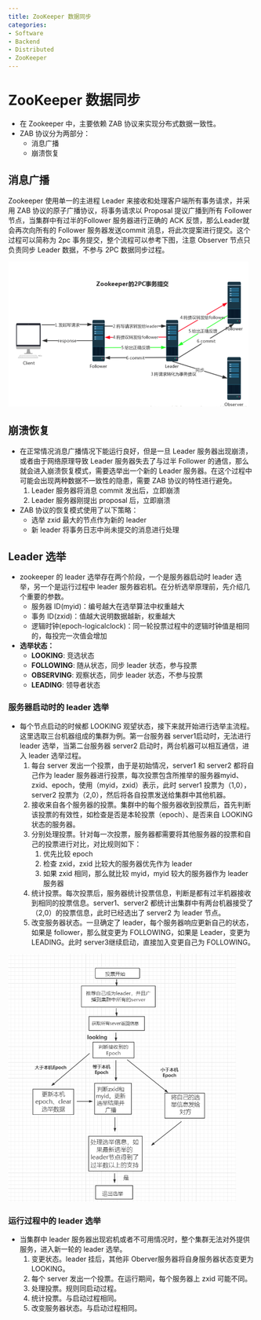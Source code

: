 ```yaml
---
title: ZooKeeper 数据同步
categories:
- Software
- Backend
- Distributed
- ZooKeeper
---
```

# ZooKeeper 数据同步

- 在 Zookeeper 中，主要依赖 ZAB 协议来实现分布式数据一致性。
- ZAB 协议分为两部分：
    - 消息广播
    - 崩溃恢复

## 消息广播

Zookeeper 使用单一的主进程 Leader 来接收和处理客户端所有事务请求，并采用 ZAB 协议的原子广播协议，将事务请求以 Proposal 提议广播到所有 Follower 节点，当集群中有过半的Follower 服务器进行正确的 ACK 反馈，那么Leader就会再次向所有的 Follower 服务器发送commit 消息，将此次提案进行提交。这个过程可以简称为 2pc 事务提交，整个流程可以参考下图，注意 Observer 节点只负责同步 Leader 数据，不参与 2PC 数据同步过程。

<img src="https://raw.githubusercontent.com/LuShan123888/Files/main/Pictures/2021-06-14-zk-data-stream-async.png" alt="img" style="zoom:50%;" />

## 崩溃恢复

- 在正常情况消息广播情况下能运行良好，但是一旦 Leader 服务器出现崩溃，或者由于网络原理导致 Leader 服务器失去了与过半 Follower 的通信，那么就会进入崩溃恢复模式，需要选举出一个新的 Leader 服务器。在这个过程中可能会出现两种数据不一致性的隐患，需要 ZAB 协议的特性进行避免。
    1. Leader 服务器将消息 commit 发出后，立即崩溃
    2. Leader 服务器刚提出 proposal 后，立即崩溃
- ZAB 协议的恢复模式使用了以下策略：
    - 选举 zxid 最大的节点作为新的 leader
    - 新 leader 将事务日志中尚未提交的消息进行处理

## Leader 选举

- zookeeper 的 leader 选举存在两个阶段，一个是服务器启动时 leader 选举，另一个是运行过程中 leader 服务器宕机。在分析选举原理前，先介绍几个重要的参数。
    - 服务器 ID(myid)：编号越大在选举算法中权重越大
    - 事务 ID(zxid)：值越大说明数据越新，权重越大
    - 逻辑时钟(epoch-logicalclock)：同一轮投票过程中的逻辑时钟值是相同的，每投完一次值会增加
- **选举状态：**
    - **LOOKING**: 竞选状态
    - **FOLLOWING**: 随从状态，同步 leader 状态，参与投票
    - **OBSERVING**: 观察状态，同步 leader 状态，不参与投票
    - **LEADING**: 领导者状态

### 服务器启动时的 leader 选举

- 每个节点启动的时候都 LOOKING 观望状态，接下来就开始进行选举主流程。这里选取三台机器组成的集群为例。第一台服务器 server1启动时，无法进行 leader 选举，当第二台服务器 server2 启动时，两台机器可以相互通信，进入 leader 选举过程。
    1. 每台 server 发出一个投票，由于是初始情况，server1 和 server2 都将自己作为 leader 服务器进行投票，每次投票包含所推举的服务器myid、zxid、epoch，使用（myid，zxid）表示，此时 server1 投票为（1,0），server2 投票为（2,0），然后将各自投票发送给集群中其他机器。
    2. 接收来自各个服务器的投票。集群中的每个服务器收到投票后，首先判断该投票的有效性，如检查是否是本轮投票（epoch）、是否来自 LOOKING 状态的服务器。
    3. 分别处理投票。针对每一次投票，服务器都需要将其他服务器的投票和自己的投票进行对比，对比规则如下：
        1. 优先比较 epoch
        2. 检查 zxid，zxid 比较大的服务器优先作为 leader
        3. 如果 zxid 相同，那么就比较 myid，myid 较大的服务器作为 leader 服务器
    4. 统计投票。每次投票后，服务器统计投票信息，判断是都有过半机器接收到相同的投票信息。server1、server2 都统计出集群中有两台机器接受了（2,0）的投票信息，此时已经选出了 server2 为 leader 节点。
    5. 改变服务器状态。一旦确定了 leader，每个服务器响应更新自己的状态，如果是 follower，那么就变更为 FOLLOWING，如果是 Leader，变更为 LEADING。此时 server3继续启动，直接加入变更自己为 FOLLOWING。

<img src="https://raw.githubusercontent.com/LuShan123888/Files/main/Pictures/2021-06-14-vote-01.png" alt="img" style="zoom: 67%;" />

### 运行过程中的 leader 选举

- 当集群中 leader 服务器出现宕机或者不可用情况时，整个集群无法对外提供服务，进入新一轮的 leader 选举。
    1. 变更状态。leader 挂后，其他非 Oberver服务器将自身服务器状态变更为 LOOKING。
    2. 每个 server 发出一个投票。在运行期间，每个服务器上 zxid 可能不同。
    3. 处理投票。规则同启动过程。
    4. 统计投票。与启动过程相同。
    5. 改变服务器状态。与启动过程相同。